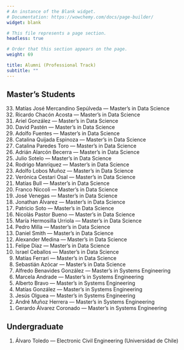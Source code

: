 ```yaml
---
# An instance of the Blank widget.
# Documentation: https://wowchemy.com/docs/page-builder/
widget: blank

# This file represents a page section.
headless: true

# Order that this section appears on the page.
weight: 69

title: Alumni (Professional Track)
subtitle: ""
---
```


<h2>Master’s Students</h2>
<ol reversed start="33">
  <li>Matías José Mercandino Sepúlveda — Master’s in Data Science</li>
  <li>Ricardo Chacón Acosta — Master’s in Data Science</li>
  <li>Ariel González — Master’s in Data Science</li>
  <li>David Pastén — Master’s in Data Science</li>
  <li>Adolfo Fuentes — Master’s in Data Science</li>
  <li>Catalina Quijada Espinoza — Master’s in Data Science</li>
  <li>Catalina Paredes Toro — Master’s in Data Science</li>
  <li>Adrián Alarcón Becerra — Master’s in Data Science</li>
  <li>Julio Sotelo — Master’s in Data Science</li>
  <li>Rodrigo Manríquez — Master’s in Data Science</li>
  <li>Adolfo Lobos Muñoz — Master’s in Data Science</li>
  <li>Verónica Cestari Osal — Master’s in Data Science</li>
  <li>Matías Bull — Master’s in Data Science</li>
  <li>Franco Niccoli — Master’s in Data Science</li>
  <li>José Venegas — Master’s in Data Science</li>
  <li>Jonathan Álvarez — Master’s in Data Science</li>
  <li>Patricio Soto — Master’s in Data Science</li>
  <li>Nicolás Pastor Bueno — Master’s in Data Science</li>
  <li>María Hermosilla Urriola — Master’s in Data Science</li>
  <li>Pedro Milla — Master’s in Data Science</li>
  <li>Daniel Smith — Master’s in Data Science</li>
  <li>Alexander Medina — Master’s in Data Science</li>
  <li>Felipe Díaz — Master’s in Data Science</li>
  <li>Israel Ceballos — Master’s in Data Science</li>
  <li>Matías Ferrari — Master’s in Data Science</li>
  <li>Sebastián Azócar — Master’s in Data Science</li>
  <li>Alfredo Benavides González — Master’s in Systems Engineering</li>
  <li>Marcela Andrade — Master’s in Systems Engineering</li>
  <li>Alberto Bravo — Master’s in Systems Engineering</li>
  <li>Matías González — Master’s in Systems Engineering</li>
  <li>Jesús Olguea — Master’s in Systems Engineering</li>
  <li>André Muñoz Herrera — Master’s in Systems Engineering</li>
  <li>Gerardo Álvarez Coronado — Master’s in Systems Engineering</li>
</ol>

<h2>Undergraduate</h2>
<ol reversed start="1">
  <li>Álvaro Toledo — Electronic Civil Engineering (Universidad de Chile)</li>
</ol>